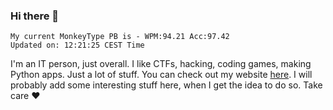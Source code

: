 ### Hi there 👋
<!-- PB START -->
```
My current MonkeyType PB is - WPM:94.21 Acc:97.42
Updated on: 12:21:25 CEST Time
```
<!-- PB END -->
I'm an IT person, just overall. I like CTFs, hacking, coding games, making Python apps. Just a lot of stuff.
You can check out my website [here](https://skill3472.github.io/).
I will probably add some interesting stuff here, when I get the idea to do so. Take care ❤️
